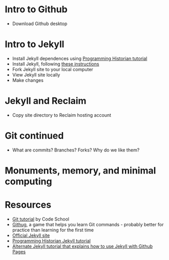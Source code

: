 # Intro to Github
+ Download Github desktop

# Intro to Jekyll
+ Install Jekyll dependences using [Programming Historian tutorial](http://programminghistorian.org/lessons/building-static-sites-with-jekyll-github-pages#section1)
+ Install Jekyll, following [these instructions](http://jekyllrb.com/docs/installation/)
+ Fork Jekyll site to your local computer
+ View Jekyll site locally
+ Make changes

# Jekyll and Reclaim
+ Copy site directory to Reclaim hosting account

# Git continued
+ What are commits? Branches? Forks? Why do we like them?

# Monuments, memory, and minimal computing

# Resources
+ [Git tutorial](https://try.github.io/levels/1/challenges/1) by Code School
+ [Githug](http://www.michaelwnelson.com/2013/12/15/githug/), a game that helps you learn Git commands - probably better for practice than learning for the first time
+ [Official Jekyll site](http://jekyllrb.com/)
+ [Programming Historian Jekyll tutorial](http://programminghistorian.org/lessons/building-static-sites-with-jekyll-github-pages#section1)
+ [Alternate Jekyll tutorial that explains how to use Jekyll with Github Pages](https://www.smashingmagazine.com/2014/08/build-blog-jekyll-github-pages/)
